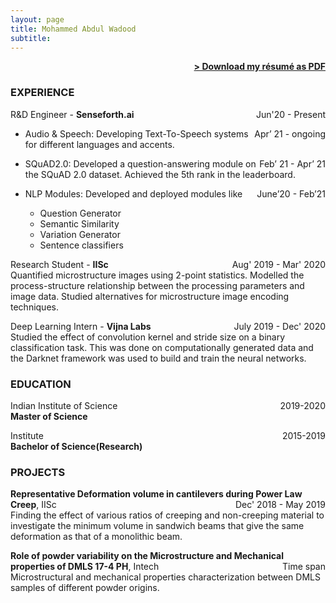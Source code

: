 ```yaml
---
layout: page
title: Mohammed Abdul Wadood
subtitle: 
---
```


<span style="float: right; "><a href="{{ '/assets/resume.pdf' | prepend: site.baseurl }}"><strong>> Download my résumé as PDF</strong></a> </span>
<br>

### EXPERIENCE

R&D Engineer - **Senseforth.ai** <span style="float: right; ">Jun'20 - Present</span>  

- Audio & Speech: <span style="float: right; ">Apr’ 21 - ongoing</span>
Developing Text-To-Speech systems for different languages and accents.

- SQuAD2.0: <span style="float: right; ">Feb’ 21 - Apr’ 21</span>
 Developed a question-answering module on the SQuAD 2.0 dataset. Achieved the 5th rank in the leaderboard.
 
- NLP Modules: <span style="float: right; ">June’20 - Feb’21</span>
 Developed and deployed modules like
   - Question Generator
   - Semantic Similarity
   - Variation Generator
   - Sentence classifiers

 
Research Student - **IISc** <span style="float: right; ">Aug' 2019 - Mar' 2020</span>  
Quantified microstructure images using 2-point statistics. Modelled the process-structure relationship between the processing parameters and image data.  Studied alternatives for microstructure image encoding techniques. 

Deep Learning Intern - **Vijna Labs** <span style="float: right; ">July 2019 - Dec' 2020</span>  
Studied the effect of convolution kernel and stride size on a binary classification task. This was done on computationally generated data and the Darknet framework was used to build and train the neural networks.


### EDUCATION

Indian Institute of Science <span style="float: right; ">2019-2020</span>  
**Master of Science**    
 
Institute <span style="float: right; ">2015-2019</span>  
**Bachelor of Science(Research)**  


### PROJECTS
**Representative Deformation volume in cantilevers during Power Law Creep**, IISc <span style="float: right; ">Dec' 2018 - May 2019</span>  
Finding the effect of various ratios of creeping and non-creeping material to investigate the minimum volume in sandwich beams that give the same deformation as that of a monolithic beam. 

**Role of powder variability on the Microstructure and Mechanical properties of  DMLS 17-4 PH**, Intech <span style="float: right; ">Time span</span>  
Microstructural and mechanical properties characterization between DMLS samples of different powder origins.

